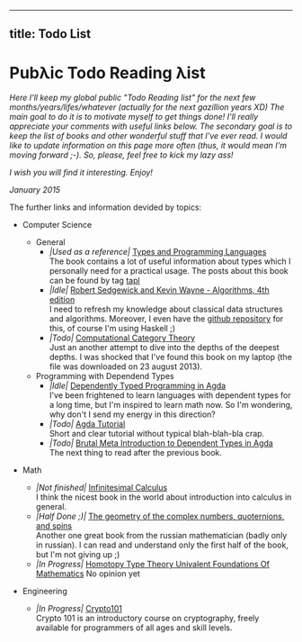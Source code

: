 --------------------
title: Todo List
--------------------

# Pub&lambda;ic Todo Reading &lambda;ist

<i>
Here I'll keep my global public "Todo Reading list" for the next few months/years/lifes/whatever (actually for the next gazillion years XD)
The main goal to do it is to motivate myself to get things done! I'll really appreciate your comments with useful links below.
The secondary goal is to keep the list of books and other wonderful stuff that I've ever read.
I would like to update information on this page more often (thus, it would mean I'm moving forward ;-). So, please, feel free to kick my lazy ass!
</i>

*I wish you will find it interesting. Enjoy!*

*January 2015*

The further links and information devided by topics:

- Computer Science
    - General
        - *|Used as a reference|* [Types and Programming Languages](http://www.cis.upenn.edu/~bcpierce/tapl/)  
          The book contains a lot of useful information about types which I personally need for a practical usage.
          The posts about this book can be found by tag [tapl](/tags/tapl.html)
        - *|Idle|* [Robert Sedgewick and Kevin Wayne - Algorithms, 4th edition](http://algs4.cs.princeton.edu/home/)  
          I need to refresh my knowledge about classical data structures and algorithms. Moreover, I even have the [github repository](https://github.com/grouzen/coursera-algorithms) for this, of course I'm using Haskell ;)
        - *|Todo|* [Computational Category Theory](http://www.cs.man.ac.uk/~david/categories/book/book.pdf)  
          Just an another attempt to dive into the depths of the deepest depths.
          I was shocked that I've found this book on my laptop (the file was downloaded on 23 august 2013).
    - Programming with Dependend Types
        - *|Idle|* [Dependently Typed Programming in Agda](http://www.cse.chalmers.se/~ulfn/papers/afp08/tutorial.pdf)  
          I've been frightened to learn languages with dependent types for a long time, but I'm inspired to learn math now.
          So I'm wondering, why don't I send my energy in this direction?
        - *|Todo|* [Agda Tutorial](http://people.inf.elte.hu/divip/AgdaTutorial/Index.html)  
          Short and clear tutorial without typical blah-blah-bla crap. 
        - *|Todo|* [Brutal Meta Introduction to Dependent Types in Agda](http://oxij.org/note/BrutalDepTypes/)  
          The next thing to read after the previous book.
        
- Math
    - *|Not finished|* [Infinitesimal Calculus](http://www.amazon.com/Infinitesimal-Calculus-Dover-Books-Mathematics/dp/0486428869)  
      I think the nicest book in the world about introduction into calculus in general.
    - *|Half Done ;)|* [The geometry of the complex numbers, quoternions, and spins](http://www.mccme.ru/free-books/izdano/2002/VIA-kvatern.pdf)  
      Another one great book from the russian mathematician (badly only in russian). I can read and understand only the first half of the book, but I'm not giving up ;)
    - *|In Progress|* [Homotopy Type Theory Univalent Foundations Of Mathematics](http://homotopytypetheory.org/book/)
      No opinion yet
    
- Engineering
    - *|In Progress|* [Crypto101](https://www.crypto101.io/)  
      Crypto 101 is an introductory course on cryptography, freely available for programmers of all ages and skill levels. 

    
    
